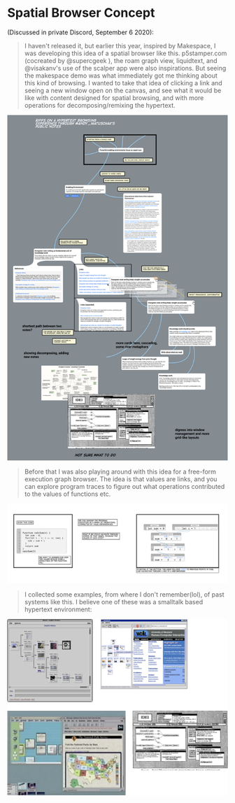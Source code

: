 # Spatial Browser Concept

(Discussed in private Discord, September 6 2020):

> I haven't released it, but earlier this year, inspired by Makespace, I was developing this idea of a spatial browser like this. p5stamper.com (cocreated by @supercgeek ), the roam graph view, liquidtext, and @visakanv's use of the scalper app were also inspirations. But seeing the makespace demo was what immediately got me thinking about this kind of browsing. I wanted to take that idea of clicking a link and seeing a new window open on the canvas, and see what it would be like with content designed for spatial browsing, and with more operations for decomposing/remixing the hypertext.

![first image](1.png)

> Before that I was also playing around with this idea for a free-form execution graph browser. The idea is that values are links, and you can explore program traces to figure out what operations contributed to the values of functions etc.

![second image](2.png)

> I collected some examples, from where I don't remember(lol), of past systems like this. I believe one of these was a smalltalk based hypertext environment:

![third image](3.png)
